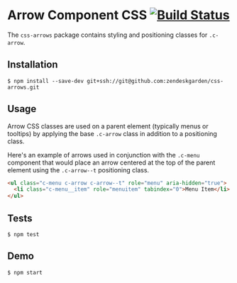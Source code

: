 # Arrow Component CSS [![Build Status](https://travis-ci.com/zendeskgarden/css-arrows.svg?token=dDt9s6smCMgz269xNbpz&branch=master)](https://travis-ci.com/zendeskgarden/css-arrows)

The `css-arrows` package contains styling and positioning classes for `.c-arrow`.

## Installation

    $ npm install --save-dev git+ssh://git@github.com:zendeskgarden/css-arrows.git

## Usage

Arrow CSS classes are used on a parent element (typically menus or tooltips) by applying the base `.c-arrow` class in addition to a positioning class.

Here's an example of arrows used in conjunction with the `.c-menu` component that would place an arrow centered at the top of the parent element using the `.c-arrow--t` positioning class.

```html
<ul class="c-menu c-arrow c-arrow--t" role="menu" aria-hidden="true">
  <li class="c-menu__item" role="menuitem" tabindex="0">Menu Item</li>
</ul>
```

## Tests

    $ npm test

## Demo

    $ npm start
